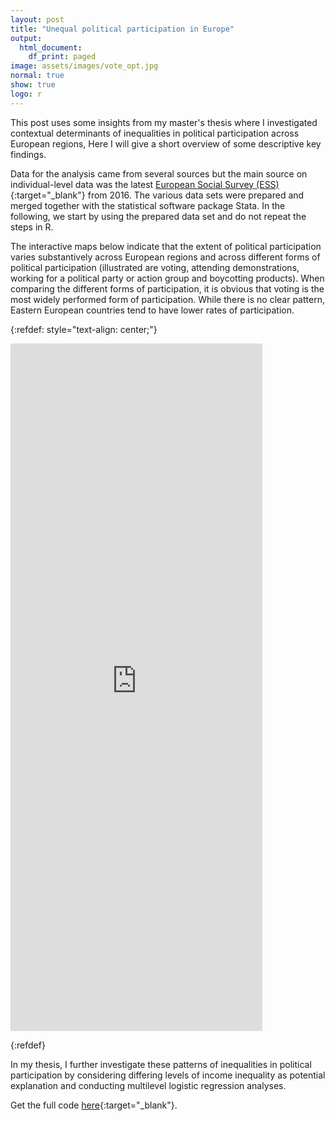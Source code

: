 ```yaml
---
layout: post
title: "Unequal political participation in Europe"
output:
  html_document:
    df_print: paged
image: assets/images/vote_opt.jpg
normal: true
show: true
logo: r
---
```


This post uses some insights from my master's thesis where I investigated contextual determinants of inequalities in political participation across European regions, Here I will give a short overview of some descriptive key findings.

Data for the analysis came from several sources but the main source on individual-level data was the latest [European Social Survey (ESS)](https://www.europeansocialsurvey.org/){:target="_blank"} from 2016. The various data sets were prepared and merged together with the statistical software package Stata. In the following, we start by using the prepared data set and do not repeat the steps in R.

The interactive maps below indicate that the extent of political participation varies substantively across European regions and across different forms of political participation (illustrated are voting, attending demonstrations, working for a political party or action group and boycotting products). When comparing the different forms of participation, it is obvious that voting is the most widely performed form of participation. While there is no clear pattern, Eastern European countries tend to have lower rates of participation.

{:refdef: style="text-align: center;"}
<p><iframe style="width:80%;"  height="1100" src="https://chodera.shinyapps.io/unequal-app/" frameborder="0" allowfullscreen></iframe></p>
{:refdef}

In my thesis, I further investigate these patterns of inequalities in political participation by considering differing levels of income inequality as potential explanation and conducting multilevel logistic regression analyses.

Get the full code [here](https://github.com/chodera/chodera.github.io/blob/master/assets/projects/8_unequal_political_participation_europe/unequal_participation.R){:target="_blank"}.
